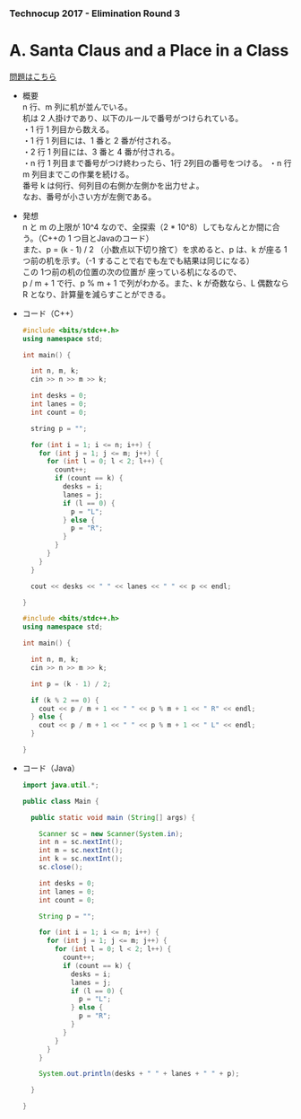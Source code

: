 ### Technocup 2017 - Elimination Round 3

# A. Santa Claus and a Place in a Class

  [問題はこちら](https://codeforces.com/problemset/problem/748/A)
  
- 概要<br>
  n 行、m 列に机が並んでいる。<br>
  机は 2 人掛けであり、以下のルールで番号がつけられている。<br>
  ・1 行 1 列目から数える。<br>
  ・1 行 1 列目には、1 番と 2 番が付される。<br>
  ・2 行 1 列目には、3 番と 4 番が付される。<br>
  ・n 行 1 列目まで番号がつけ終わったら、1行 2列目の番号をつける。
  ・n 行 m 列目までこの作業を続ける。<br>
  番号 k は何行、何列目の右側か左側かを出力せよ。<br>
  なお、番号が小さい方が左側である。
  
  
- 発想<br>
  n と m の上限が 10^4 なので、全探索（2 * 10^8）してもなんとか間に合う。（C++の 1 つ目とJavaのコード）<br>
  また、p = (k - 1) / 2 （小数点以下切り捨て）を求めると、p は、k が座る 1 つ前の机を示す。（-1 することで右でも左でも結果は同じになる）<br>
  この 1つ前の机の位置の次の位置が 座っている机になるので、<br>
  p / m + 1 で行、p % m + 1 で列がわかる。また、k が奇数なら、L 偶数なら R となり、計算量を減らすことができる。
  
  
- コード（C++）

  ```cpp
  #include <bits/stdc++.h>
  using namespace std;

  int main() {

    int n, m, k;
    cin >> n >> m >> k;

    int desks = 0;
    int lanes = 0;
    int count = 0;

    string p = "";

    for (int i = 1; i <= n; i++) {
      for (int j = 1; j <= m; j++) {
        for (int l = 0; l < 2; l++) {
          count++;
          if (count == k) {
            desks = i;
            lanes = j;
            if (l == 0) {
              p = "L";
            } else {
              p = "R";
            }
          }
        }
      }
    }

    cout << desks << " " << lanes << " " << p << endl;

  }
  ```
  
  ```cpp
  #include <bits/stdc++.h>
  using namespace std;

  int main() {

    int n, m, k;
    cin >> n >> m >> k;

    int p = (k - 1) / 2;

    if (k % 2 == 0) {
      cout << p / m + 1 << " " << p % m + 1 << " R" << endl;
    } else {
      cout << p / m + 1 << " " << p % m + 1 << " L" << endl;
    }

  }
  ```
  
- コード（Java）

  ```java
  import java.util.*;

  public class Main {

    public static void main (String[] args) {

      Scanner sc = new Scanner(System.in);
      int n = sc.nextInt();
      int m = sc.nextInt();
      int k = sc.nextInt();
      sc.close();

      int desks = 0;
      int lanes = 0;
      int count = 0;

      String p = "";

      for (int i = 1; i <= n; i++) {
        for (int j = 1; j <= m; j++) {
          for (int l = 0; l < 2; l++) {
            count++;
            if (count == k) {
              desks = i;
              lanes = j;
              if (l == 0) {
                p = "L";
              } else {
                p = "R";
              }
            }
          }
        }
      }

      System.out.println(desks + " " + lanes + " " + p);

    }

  }
  ```
    